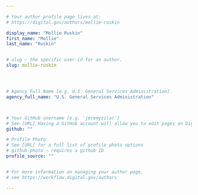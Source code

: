 ```yaml
---

# Your author profile page lives at:
# https://digital.gov/authors/mollie-ruskin

display_name: "Mollie Ruskin"
first_name: "Mollie"
last_name: "Ruskin"


# slug — the specific user-id for an author.
slug: mollie-ruskin




# Agency Full Name [e.g. U.S. General Services Administration]
agency_full_name: "U.S. General Services Administration"



# Your GitHub username [e.g. 'jeremyzilar']
# See [URL] Having a GitHub account will allow you to edit pages on DigitalGov. The image used in your GitHub account can also be used to populate your digital.gov profile photo.
github: ""

# Profile Photo
# See [URL] for a full list of profile photo options
# github-photo — requires a github ID
profile_source: ""


# For more information on managing your author page,
# see https://workflow.digital.gov/authors

---
```

